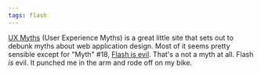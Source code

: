 ```yaml
---
tags: flash
---
```


[UX Myths](http://uxmyths.com/) (User Experience Myths) is a great little site that sets out to debunk myths about web application design. Most of it seems pretty sensible except for "Myth" \#18, [Flash is evil](http://uxmyths.com/post/717781129/myth-18-flash-is-evil). That's a not a myth at all. Flash *is* evil. It punched me in the arm and rode off on my bike.
